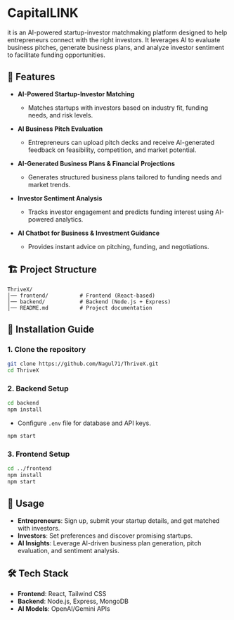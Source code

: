 
# CapitalLINK  
it is an AI-powered startup-investor matchmaking platform designed to help entrepreneurs connect with the right investors. It leverages AI to evaluate business pitches, generate business plans, and analyze investor sentiment to facilitate funding opportunities.  

## 🌟 Features  

- **AI-Powered Startup-Investor Matching**  
  - Matches startups with investors based on industry fit, funding needs, and risk levels.  

- **AI Business Pitch Evaluation**  
  - Entrepreneurs can upload pitch decks and receive AI-generated feedback on feasibility, competition, and market potential.  

- **AI-Generated Business Plans & Financial Projections**  
  - Generates structured business plans tailored to funding needs and market trends.  

- **Investor Sentiment Analysis**  
  - Tracks investor engagement and predicts funding interest using AI-powered analytics.  

- **AI Chatbot for Business & Investment Guidance**  
  - Provides instant advice on pitching, funding, and negotiations.  

## 🏗️ Project Structure  

```
ThriveX/
│── frontend/          # Frontend (React-based)
│── backend/           # Backend (Node.js + Express)
│── README.md          # Project documentation
```

## 🚀 Installation Guide  

### **1. Clone the repository**  

```bash
git clone https://github.com/Nagul71/ThriveX.git
cd ThriveX
```

### **2. Backend Setup**  

```bash
cd backend
npm install
```

- Configure `.env` file for database and API keys.  

```bash
npm start
```

### **3. Frontend Setup**  

```bash
cd ../frontend
npm install
npm start
```

## 🎯 Usage  

- **Entrepreneurs**: Sign up, submit your startup details, and get matched with investors.  
- **Investors**: Set preferences and discover promising startups.  
- **AI Insights**: Leverage AI-driven business plan generation, pitch evaluation, and sentiment analysis.  

## 🛠️ Tech Stack  

- **Frontend**: React, Tailwind CSS  
- **Backend**: Node.js, Express, MongoDB  
- **AI Models**: OpenAI/Gemini APIs  


